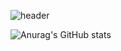 ![header](https://capsule-render.vercel.app/api?type=rounded&color=timeGradient&text=%22Hello,%20World%22&animation=twinkling&fontSize=35&fontAlign=70&fontAlignY=40&height=200)




![Anurag's GitHub stats](https://github-readme-stats.vercel.app/api?username=Dalkubi&show_icons=true&theme=radical)
